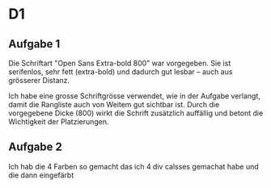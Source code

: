# D1

## Aufgabe 1

Die Schriftart "Open Sans Extra-bold 800" war vorgegeben. Sie ist serifenlos, sehr fett (extra-bold) und dadurch gut lesbar – auch aus grösserer Distanz.

Ich habe eine grosse Schriftgrösse verwendet, wie in der Aufgabe verlangt, damit die Rangliste auch von Weitem gut sichtbar ist. Durch die vorgegebene Dicke (800) wirkt die Schrift zusätzlich auffällig und betont die Wichtigkeit der Platzierungen.

## Aufgabe 2

Ich hab die 4 Farben so gemacht das ich 4 div calsses gemachat habe und die dann eingefärbt

